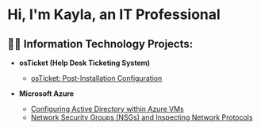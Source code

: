 <h1>Hi, I'm Kayla, an IT Professional</a></h1>

<h2>👩‍💻 Information Technology Projects:</h2>

- <b>osTicket (Help Desk Ticketing System)</b>
  - [osTicket: Post-Installation Configuration](https://github.com/kroman8675/post-install-config)
 
- <b>Microsoft Azure</b>
  - [Configuring Active Directory within Azure VMs](https://github.com/kroman8675/configure-ad)
  - [Network Security Groups (NSGs) and Inspecting Network Protocols](https:/github.com/kroman8675/azure-network-protocols)
  


